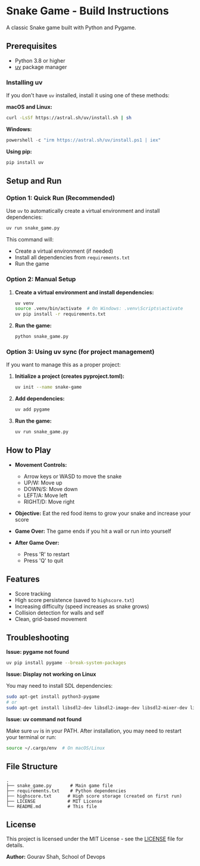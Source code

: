 # Snake Game - Build Instructions

A classic Snake game built with Python and Pygame.

## Prerequisites

- Python 3.8 or higher
- [uv](https://github.com/astral-sh/uv) package manager

### Installing uv

If you don't have `uv` installed, install it using one of these methods:

**macOS and Linux:**
```bash
curl -LsSf https://astral.sh/uv/install.sh | sh
```

**Windows:**
```powershell
powershell -c "irm https://astral.sh/uv/install.ps1 | iex"
```

**Using pip:**
```bash
pip install uv
```

## Setup and Run

### Option 1: Quick Run (Recommended)

Use `uv` to automatically create a virtual environment and install dependencies:

```bash
uv run snake_game.py
```

This command will:
- Create a virtual environment (if needed)
- Install all dependencies from `requirements.txt`
- Run the game

### Option 2: Manual Setup

1. **Create a virtual environment and install dependencies:**
   ```bash
   uv venv
   source .venv/bin/activate  # On Windows: .venv\Scripts\activate
   uv pip install -r requirements.txt
   ```

2. **Run the game:**
   ```bash
   python snake_game.py
   ```

### Option 3: Using uv sync (for project management)

If you want to manage this as a proper project:

1. **Initialize a project (creates pyproject.toml):**
   ```bash
   uv init --name snake-game
   ```

2. **Add dependencies:**
   ```bash
   uv add pygame
   ```

3. **Run the game:**
   ```bash
   uv run snake_game.py
   ```

## How to Play

- **Movement Controls:**
  - Arrow keys or WASD to move the snake
  - UP/W: Move up
  - DOWN/S: Move down
  - LEFT/A: Move left
  - RIGHT/D: Move right

- **Objective:** Eat the red food items to grow your snake and increase your score

- **Game Over:** The game ends if you hit a wall or run into yourself

- **After Game Over:**
  - Press 'R' to restart
  - Press 'Q' to quit

## Features

- Score tracking
- High score persistence (saved to `highscore.txt`)
- Increasing difficulty (speed increases as snake grows)
- Collision detection for walls and self
- Clean, grid-based movement

## Troubleshooting

**Issue: pygame not found**
```bash
uv pip install pygame --break-system-packages
```

**Issue: Display not working on Linux**

You may need to install SDL dependencies:
```bash
sudo apt-get install python3-pygame
# or
sudo apt-get install libsdl2-dev libsdl2-image-dev libsdl2-mixer-dev libsdl2-ttf-dev
```

**Issue: uv command not found**

Make sure `uv` is in your PATH. After installation, you may need to restart your terminal or run:
```bash
source ~/.cargo/env  # On macOS/Linux
```

## File Structure

```
.
├── snake_game.py       # Main game file
├── requirements.txt    # Python dependencies
├── highscore.txt      # High score storage (created on first run)
├── LICENSE            # MIT License
└── README.md          # This file
```

## License

This project is licensed under the MIT License - see the [LICENSE](LICENSE) file for details.

**Author:** Gourav Shah, School of Devops
